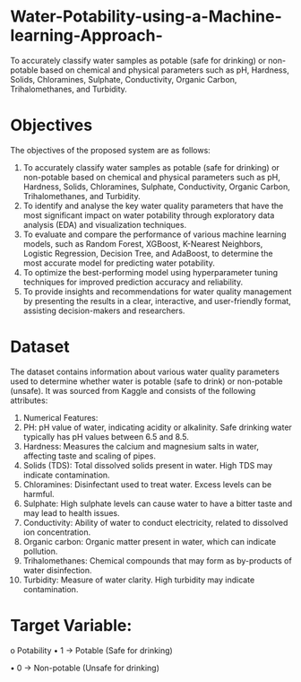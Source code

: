 # Water-Potability-using-a-Machine-learning-Approach-
To accurately classify water samples as potable (safe for drinking) or non-potable based on chemical  and physical parameters such as pH, Hardness, Solids, Chloramines, Sulphate, Conductivity, Organic  Carbon, Trihalomethanes, and Turbidity.

# Objectives 
The objectives of the proposed system are as follows: 
  1. To accurately classify water samples as potable (safe for drinking) or non-potable based on chemical 
and physical parameters such as pH, Hardness, Solids, Chloramines, Sulphate, Conductivity, Organic 
Carbon, Trihalomethanes, and Turbidity. 
  2. To identify and analyse the key water quality parameters that have the most significant impact on 
water potability through exploratory data analysis (EDA) and visualization techniques. 
  3. To evaluate and compare the performance of various machine learning models, such as Random 
Forest, XGBoost, K-Nearest Neighbors, Logistic Regression, Decision Tree, and AdaBoost, to 
determine the most accurate model for predicting water potability. 
  4. To optimize the best-performing model using hyperparameter tuning techniques for improved 
prediction accuracy and reliability. 
  5. To provide insights and recommendations for water quality management by presenting the results in 
a clear, interactive, and user-friendly format, assisting decision-makers and researchers.

# Dataset 
The dataset contains information about various water quality parameters used to determine whether water 
is potable (safe to drink) or non-potable (unsafe). It was sourced from Kaggle and consists of the 
following attributes: 
1. Numerical Features: 
  1. PH: pH value of water, indicating acidity or alkalinity. Safe drinking water typically has pH 
values between 6.5 and 8.5.
  2. Hardness: Measures the calcium and magnesium salts in water, affecting taste and scaling of 
pipes. 
 3. Solids (TDS): Total dissolved solids present in water. High TDS may indicate contamination. 
 4. Chloramines: Disinfectant used to treat water. Excess levels can be harmful. 
 5. Sulphate: High sulphate levels can cause water to have a bitter taste and may lead to health 
issues. 
 6. Conductivity: Ability of water to conduct electricity, related to dissolved ion concentration. 
 7. Organic carbon: Organic matter present in water, which can indicate pollution. 
 8. Trihalomethanes: Chemical compounds that may form as by-products of water disinfection. 
 9. Turbidity: Measure of water clarity. High turbidity may indicate contamination.

# Target Variable: 
o Potability 
• 1 → Potable (Safe for drinking)

• 0 → Non-potable (Unsafe for drinking)

